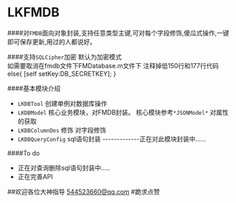 # LKFMDB
####对`FMDB`面向对象封装,支持任意类型主键,可对每个字段修饰,傻瓜式操作,一键即可保存更新,用过的人都说好。

####支持`SQLCipher`加密 
      默认为加密模式  
      如需要取消在fmdb文件下FMDatabase.m文件下
      注释掉低150行和177行代码
      else{
       [self setKey:DB_SECRETKEY];
      }

####基本模块介绍
- `LKDBTool` 创建单例对数据库操作
- `LKDBModel` 核心业务模块，对FMDB封装。 核心模块参考`*JSONModel*` 对属性的获取
- `LKDBColumnDes` 修饰 对字段修饰
- `LKDBQueryConfig` sql语句封装 -------------正在对此模块封装中......

####To do
- 正在对查询删除sql语句封装中.....
- 正在完善API



##欢迎各位大神指导    544523660@qq.com 
#跪求点赞

